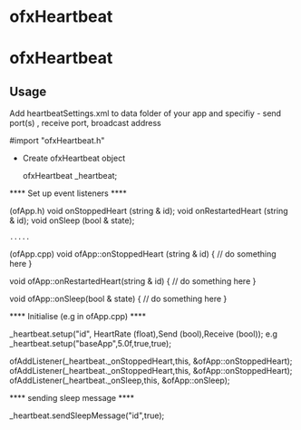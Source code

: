 # ofxHeartbeat

ofxHeartbeat
============



Usage
-----

Add heartbeatSettings.xml to data folder of your app and specifiy - send port(s) , receive port, broadcast address

#import "ofxHeartbeat.h"


* Create ofxHeartbeat object

	ofxHeartbeat _heartbeat;

**** Set up event listeners ****
	
(ofApp.h)
void onStoppedHeart 		(string & id);
void onRestartedHeart 	(string & id);
void onSleep 			(bool & state);

	.....

(ofApp.cpp)
void ofApp::onStoppedHeart (string & id) {
	// do something here
}

void ofApp::onRestartedHeart(string & id) {
	// do something here
}

void ofApp::onSleep(bool & state) {
	// do something here
}


**** Initialise (e.g in ofApp.cpp) ****

_heartbeat.setup("id", HeartRate (float),Send (bool),Receive (bool));
e.g
_heartbeat.setup("baseApp",5.0f,true,true);

ofAddListener(_heartbeat._onStoppedHeart,this, &ofApp::onStoppedHeart);
ofAddListener(_heartbeat._onStoppedHeart,this, &ofApp::onStoppedHeart);
ofAddListener(_heartbeat._onSleep,this, &ofApp::onSleep);


**** sending sleep message ****

_heartbeat.sendSleepMessage("id",true);


